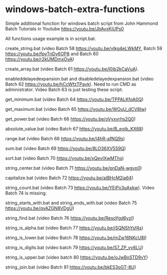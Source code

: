 # windows-batch-extra-functions
Simple additional function for windows batch script from John Hammond Batch Tutorials in Youtube https://youtu.be/JbAyxKjUPs0

All functions usage example is in script.bat.

create_string.bat (video Batch 58 https://youtu.be/vIkg4eLWkMY, Batch 59 https://youtu.be/fpyTnDv6OP8 and Batch 60 https://youtu.be/r2kUMDmxOvA)

create_array.bat (video Batch 61 https://youtu.be/l0ib2kCaVuA).

enableddelayedexpansion.bat and disabledelayedexpansion.bat (video Batch 62 https://youtu.be/hCcWfzTPavk). Need to run CMD as administrator. Video Batch 63 is just testing these script.

get_minimum.bat (video Batch 64 https://youtu.be/TPPALKfoA0Q)

get_maximum.bat (video Batch 65 https://youtu.be/WOuU_dCV8Iw)

get_power.bat (video Batch 66 https://youtu.be/oVyxvrhs2Q0)

absolute_value.bat (video Batch 67 https://youtu.be/B_eojb_KX68)

range.bat (video Batch 68 https://youtu.be/l4hR-afNQ9s)

sum.bat (video Batch 69 https://youtu.be/8LO36XV5S9Q)

sort.bat (video Batch 70 https://youtu.be/xQevIXwMThs)

string_center.bat (video Batch 71 https://youtu.be/pnDaN-wgvp0)

capitalize.bat (video Batch 72 https://youtu.be/aIBHcM2ia64)

string_count.bat (video Batch 73 https://youtu.be/YEjPx3uAxkw). Video Batch 74 is missing.

string_starts_with.bat and string_ends_with.bat (video Batch 75 https://youtu.be/qvAZGN8VDgU)

string_find.bat (video Batch 76 https://youtu.be/ResoYgd6yzI)

string_is_alpha.bat (video Batch 77 https://youtu.be/jSQNShYsf4s)

string_is_lower.bat (video Batch 78 https://youtu.be/mZw16NKcU8I)

string_is_digits.bat (video batch 79 https://youtu.be/S7_ZP_yy6LU)

string_is_upper.bat (video batch 80 https://youtu.be/oJwBxSTD9vY)

string_join.bat (video Batch 81 https://youtu.be/bkES3oGT-8U)

